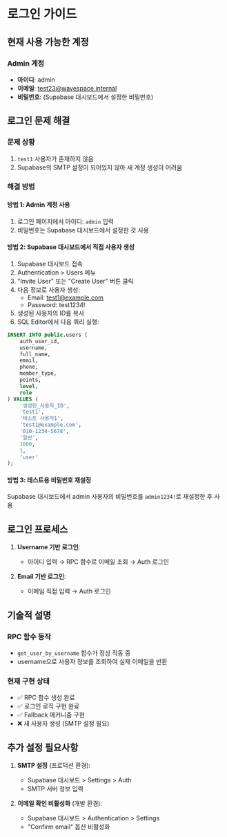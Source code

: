 # 로그인 가이드

## 현재 사용 가능한 계정

### Admin 계정
- **아이디**: admin
- **이메일**: test23@wavespace.internal
- **비밀번호**: (Supabase 대시보드에서 설정한 비밀번호)

## 로그인 문제 해결

### 문제 상황
1. `test1` 사용자가 존재하지 않음
2. Supabase의 SMTP 설정이 되어있지 않아 새 계정 생성이 어려움

### 해결 방법

#### 방법 1: Admin 계정 사용
1. 로그인 페이지에서 아이디: `admin` 입력
2. 비밀번호는 Supabase 대시보드에서 설정한 것 사용

#### 방법 2: Supabase 대시보드에서 직접 사용자 생성
1. Supabase 대시보드 접속
2. Authentication > Users 메뉴
3. "Invite User" 또는 "Create User" 버튼 클릭
4. 다음 정보로 사용자 생성:
   - Email: test1@example.com
   - Password: test1234!
5. 생성된 사용자의 ID를 복사
6. SQL Editor에서 다음 쿼리 실행:
```sql
INSERT INTO public.users (
    auth_user_id,
    username,
    full_name,
    email,
    phone,
    member_type,
    points,
    level,
    role
) VALUES (
    '생성된_사용자_ID',
    'test1',
    '테스트 사용자1',
    'test1@example.com',
    '010-1234-5678',
    '일반',
    1000,
    1,
    'user'
);
```

#### 방법 3: 테스트용 비밀번호 재설정
Supabase 대시보드에서 admin 사용자의 비밀번호를 `admin1234!`로 재설정한 후 사용

## 로그인 프로세스

1. **Username 기반 로그인**:
   - 아이디 입력 → RPC 함수로 이메일 조회 → Auth 로그인

2. **Email 기반 로그인**:
   - 이메일 직접 입력 → Auth 로그인

## 기술적 설명

### RPC 함수 동작
- `get_user_by_username` 함수가 정상 작동 중
- username으로 사용자 정보를 조회하여 실제 이메일을 반환

### 현재 구현 상태
- ✅ RPC 함수 생성 완료
- ✅ 로그인 로직 구현 완료
- ✅ Fallback 메커니즘 구현
- ❌ 새 사용자 생성 (SMTP 설정 필요)

## 추가 설정 필요사항

1. **SMTP 설정** (프로덕션 환경):
   - Supabase 대시보드 > Settings > Auth
   - SMTP 서버 정보 입력

2. **이메일 확인 비활성화** (개발 환경):
   - Supabase 대시보드 > Authentication > Settings
   - "Confirm email" 옵션 비활성화